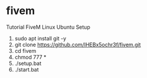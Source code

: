 # fivem
Tutorial FiveM Linux Ubuntu Setup


1. sudo apt install git -y
2. git clone https://github.com/IHEBx5ochr3f/fivem.git
3. cd fivem
4. chmod 777 *
5. ./setup.bat
4. ./start.bat

